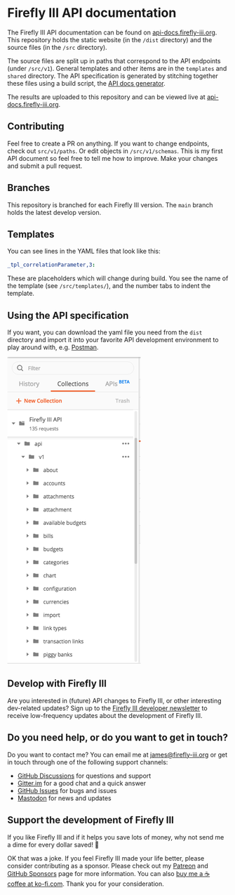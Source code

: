 # Firefly III API documentation

The Firefly III API documentation can be found on [api-docs.firefly-iii.org](https://api-docs.firefly-iii.org). This repository holds the static website (in the `/dist` directory) and the source files (in the `/src` directory).

The source files are split up in paths that correspond to the API endpoints (under `/src/v1`). General templates and other items are in the `templates` and `shared` directory. The API specification is generated by stitching together these files using a build script, the [API docs generator](https://github.com/firefly-iii/api-docs-generator).

The results are uploaded to this repository and can be viewed live at [api-docs.firefly-iii.org](https://api-docs.firefly-iii.org/).

## Contributing

Feel free to create a PR on anything. If you want to change endpoints, check out `src/v1/paths`. Or edit objects in `/src/v1/schemas`. This is my first API document so feel free to tell me how to improve. Make your changes and submit a pull request.

## Branches

This repository is branched for each Firefly III version. The `main` branch holds the latest develop version.

## Templates

You can see lines in the YAML files that look like this:

```yaml
_tpl_correlationParameter,3:
```

These are placeholders which will change during build. You see the name of the template (see `/src/templates/`), and the number tabs to indent the template.

## Using the API specification

If you want, you can download the yaml file you need from the `dist` directory and import it into your favorite API development environment to play around with, e.g. [Postman](https://www.getpostman.com/).

![Firefly III API collection in Postman](postman-firefly-iii-collection.png "Firefly III API collection in Postman")

## Develop with Firefly III

Are you interested in (future) API changes to Firefly III, or other interesting dev-related updates? Sign up to the [Firefly III developer newsletter](https://firefly-iii.kit.com/dev) to receive low-frequency updates about the development of Firefly III.

<!-- HELP TEXT -->

## Do you need help, or do you want to get in touch?

Do you want to contact me? You can email me at [james@firefly-iii.org](mailto:james@firefly-iii.org) or get in touch through one of the following support channels:

- [GitHub Discussions](https://github.com/firefly-iii/firefly-iii/discussions/) for questions and support
- [Gitter.im](https://gitter.im/firefly-iii/firefly-iii) for a good chat and a quick answer
- [GitHub Issues](https://github.com/firefly-iii/firefly-iii/issues) for bugs and issues
- <a rel="me" href="https://fosstodon.org/@ff3">Mastodon</a> for news and updates

<!-- END OF HELP TEXT -->

<!-- SPONSOR TEXT -->

## Support the development of Firefly III

If you like Firefly III and if it helps you save lots of money, why not send me a dime for every dollar saved! 🥳

OK that was a joke. If you feel Firefly III made your life better, please consider contributing as a sponsor. Please check out my [Patreon](https://www.patreon.com/jc5) and [GitHub Sponsors](https://github.com/sponsors/JC5) page for more information. You can also [buy me a ☕️ coffee at ko-fi.com](https://ko-fi.com/Q5Q5R4SH1). Thank you for your consideration.

<!-- END OF SPONSOR TEXT -->


